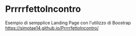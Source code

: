 # PrrrrfettoIncontro
Esempio di sempplice Landing Page con l'utilizzo di Boostrap
https://simotae14.github.io/PrrrrfettoIncontro/
